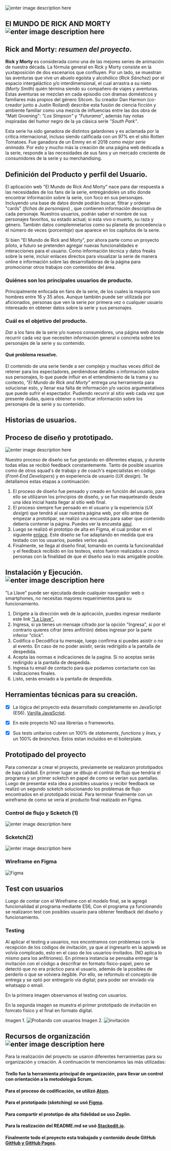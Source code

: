![enter image description here](https://lh3.googleusercontent.com/BQMWJSYGKifw70A3wnKbuxsrFWAC_GMoIvDooLsGyuJzTEd5DxDJWtO2EICxxTv6i5qfbnoMHsnLUg=s1340)
## El MUNDO DE RICK AND MORTY![enter image description here](https://lh3.googleusercontent.com/g3m0h-dWcSqnKM0ajYbXtClBtSTFVHPh7D6z9sJBD263DThbRWswE6USAPM4LbClLEixRaX7TSUjHg=s150)

## Rick and Morty: _resumen del proyecto_.            

**Rick y Morty**  es considerada como una de las mejores series de animación de nuestra década. La fórmula general en Rick y Morty consiste en la yuxtaposición de dos escenarios que confluyen. Por un lado, se muestran las aventuras que vive un abuelo egoísta y alcohólico (_Rick Sánchez_) por el espacio intergaláctico y/o interdimensional, el cual arrastra a su nieto (_Morty Smith_) quién términa siendo su compañero de viajes y aventuras. Estas aventuras se mezclan en cada episodio con dramas domésticos y familiares más propios del género Sitcom. Su creador Dan Harmon (co-creador junto a Justin Roiland) describe esta fusión de ciencia ficción y ambiente familiar como una mezcla de influencias entre las dos obra de "Matt Groening": _"Los Simpson"_ y _"Futurama"_, además hay notas inspiradas del humor negro de la ya clásica serie _"South Park"_.

Esta serie ha sido ganadora de distintos galardones y  es aclamada por la critica internacional, incluso siendo calificada con un 97% en el sitio Rotten Tomatoes. Fue ganadora de un Emmy en el 2018 como _mejor serie animada_. Por esto y mucho más la creación de una página web dedicada a la serie, responde a las necesidades de sus fans y un mercado creciente de consumidores de la serie y su merchandising.


## Definición del Producto y  perfil del Usuario.

El aplicación web "El Mundo de Rick And Morty" nace para dar respuesta a las necesidades de los fans de la serie, entregándoles un sitio donde encontrar información sobre la serie, con foco en sus personajes. Incluyendo una base de datos donde podrán buscar, filtrar y ordenar "cards" (_fichas de personajes_) , que contienen información descriptiva de cada personaje. Nuestros usuarios, podrán saber el nombre de sus personajes  favoritos, su estado actual; si esta vivo o muerto, su raza y género. También datos complemnetarios como su planeta de procedencia o el número de veces (_porcentaje_) que aparece en los capítulos de la serie.

Si bien "El Mundo de Rick and Morty", por ahora parte como un proyecto piloto, a futuro se pretenden agregar nuevas funcionalidades e interacciones para el usuario. Como información técnica y datos freaks sobre la serie, incluir enlaces directos para visualizar la serie de manera online e información sobre las desarrolladoras de la página para promocionar otros trabajos con contenidos del área.

###  Quiénes son los principales usuarios de producto.
Principalmente enfocada en fans de la serie, de los cuales la mayoría son hombres entre 16 y 35 años. Aunque también puede ser utilizada por aficionados, personas que ven la serie por primera vez o cualquier usuario interesado en obtener datos sobre la serie y sus personajes.

### Cuál es el objetivo del producto.
_Dar_ a los fans de la serie y/o nuevos consumidores, una página web donde recurrir cada vez que necesiten información general o concreta sobre los personajes de la serie y su contenido.

#### Qué problema resuelve.
El contenido de una serie tiende a ser complejo y muchas veces difícil de retener para los espectadores, perdiéndose detalles o información sobre sus personajes, lo que puede influir en el entendimiento de la trama y su contexto, _"El Mundo de Rick and Morty"_ entrega una herramienta para solucionar esto, y llenar esa falta de información y/o vacíos argumentativos que puede sufrir el espectador. Pudiendo recurrir al sitio web cada vez que presente dudas, quiera obtener o rectificar información sobre los personajes de la serie y su contenido.

## Historias de usuarios.

## Proceso de diseño y prototipado.
![enter image description here](https://lh3.googleusercontent.com/0L6ZL6ae0201V-Z6W9L8yjrANJs1s5aRgaFrOvxOxgWD34l609Z0F5O65Iifr5Q4vXSwGi7x1Hg5eQ=s1340)

Nuestro proceso de diseño se fue gestando en diferentes etapas, y durante todas ellas se recibió feedback constantemente. Tanto de posible usuarios como de otros squad's de trabajo y de coach's especialistas en código (_Front-End Developers_) y en experiencia de usuario (_UX design_). Te detallamos estas etapas a continuación:

 1. El proceso de diseño fue pensado y creado en función del usuario, para ello se utilizaron los principios de diseño, y se fue maqueteando desde una idea inicial hasta llegar al sitio web final.
 2. El proceso siempre fue pensado en el usuario y la experiencia (_UX design_) que tendrá al usar nuestra página web, por ello antes de empezar a prototipar, se realizó una encuesta para saber que contenido debería contener la página. Puedes ver la encuesta [aquí](https://docs.google.com/forms/d/1ADnjurOxEhXtIwNOUxjQZbGd-_d_Uus1Abx4fhK_WC4/edit).
 3. Luego se realizó el prototipo de alta en Figma, el cual probar en el siguiente [enlace](https://www.figma.com/proto/LAAXwP2WkufzKZhpcBzlUz8m/Rick-and-Morty?node-id=2:4&scaling=scale-down). Este diseño se fue adaptando en medida que era testado con los usuarios, puedes verlos aquí.
 4. Finalmente, se llega al diseño final, tomando en cuenta la funcionalidad y el feedback recibido en los testeos, estos fueron realizados a cinco personas con la finalidad de que el diseño sea lo más amigable posible.


## Instalación y Ejecución. ![enter image description here](https://lh3.googleusercontent.com/oYxytvqaF8Fnlt6T2CrytDprI3NUBZa8GAfxDLYQjNC6GxIC0oxGU60N_piUeVg3YtzZU3tzr3ulwQ=s100)

"La Llave" puede ser ejecutada desde cualquier navegador web o smartphones, no necesitas mayores requerimientos para su funcionamiento.

 1. Dirígete a la dirección web de la aplicación, puedes ingresar mediante este link ["La Llave".](https://ayma27.github.io/SCL010-Cipher/src/index.html)
 2. Ingresa, si ya tienes un mensaje cifrado por la opción "Ingresa", si por el contrario quieres cifrar (eres anfitrión) debes ingresar por la parte inferior "click".
 3. Codifica o Decodifica tu mensaje, luego confirma si puedes asistir o no al evento. En caso de no poder asistir, serás redirigido a la pantalla de despedida.
 4. Acepta las normas e indicaciones de la pagina. Si no aceptas serás redirigido a la pantalla de despedida.
 5. Ingresa tu email de contacto para que podamos contactarte con las indicaciones finales.
 6. Listo, serás enviado a la pantalla de despedida.


## Herramientas técnicas para su creación.

 - [x] La lógica del proyecto esta desarrollado completamente en JavaScript (ES6). [Vanilla JavaScript](https://medium.com/laboratoria-how-to/vanillajs-vs-jquery-31e623bbd46e).
 - [x]  En este proyecto NO usa librerías o frameworks.
 - [x] Sus tests unitarios cubren un 100% de _statements_, _functions_
y _lines_, y un 100% de _branches_. Estos estan incluidos en el boilerplate.


## Prototipado del proyecto
Para comenzar a crear el proyecto, previamente se realizaron prototipados de baja calidad. En primer lugar se dibujo el control de flujo que tendría el programa y un primer scketch en papel de como se verían sus pantallas. Luego de presentar esta idea a posibles usuarios y recibir feedback se realizó un segundo scketch solucionando los problemas de flujo encontrados en el prototipado inicial. Para terminar finalmente con un wireframe de como se vería el producto final realizado en Figma.

### Control de flujo y Scketch (1)
![enter image description here](https://i.ibb.co/Q8XqpCg/IMG-20190623-130405-1.jpg)

### Scketch(2)
![enter image description here](https://i.ibb.co/86TVr70/IMG-20190623-130458.jpg)
### Wireframe en Figma
![Figma](https://i.ibb.co/9cXXfrv/mockup-Inicio.png)


## Test con usuarios
Luego de contar con el Wireframe con el modelo final, se le agregó funcionalidad al programa mediante ES6, Con el programa ya funcionando se realizaron test con posibles usuario para obtener feedback del diseño y funcionamiento.

### Testing

Al aplicar el testing a usuarios, nos encontramos con problemas con la recepción de los códigos de invitación, ya que al ingresarlo en la appweb se volvía complicado, esto en el caso de los usuarios-invitados. (NO aplica lo mismo para los anfitriones).
En primera instancia se pensaba entregar la invitación con el código a descrifrar en formato físico-papel, pero se detectó que no era práctico para el usuario, además de la posibles de perderlo o que se volviera ilegible. Por ello, se reformulo el concepto de entrega y se optó por entregarlo vía digital; para poder ser enviado vía whatsapp o email.

En la primera imagen observamos el testing con usuarios.

En la segunda imagen se muestra el primer prototipado de invitación en fomrato fisico y el final en formato digital.

Imagen 1.
![Probando con usuarios](https://i.ibb.co/b2zWzT0/In-Shot-20190623-131837648.jpg)
Imagen 2.
![invitación](https://i.ibb.co/hMxqM1j/In-Shot-20190623-132132568.jpg)

## Recursos de organización  ![enter image description here](https://lh3.googleusercontent.com/lIxDaevl93kpTbZ_VlKpt3nxb3uD4GC9mSZ50xvZvolHYW8P9q8MRSyjOzFP992a7tG_rIZ-NKOonQ=s180)

Para la realización del proyecto se usaron diferentes herramientas para su organización y creación. A continuación te mencionamos las más utilizadas:
#### Trello fue la herramienta principal de organización, para llevar un control con orientación a la metodología Scrum.
#### Para el proceso de codificación, se utilizó [Atom](https://atom.io/).
#### Para el prototipado (sketching) se usó [Figma](https://www.figma.com/).
#### Para compartir el prototipo de alta fidelidad se uso Zeplin.
#### Para la realización del README.md se usó [Stackedit.io](http://stackedit.io/).
#### Finalmente todo el proyecto esta trabajado y contenido desde GitHub [GitHub y GitHub Pages](https://guides.github.com/).
